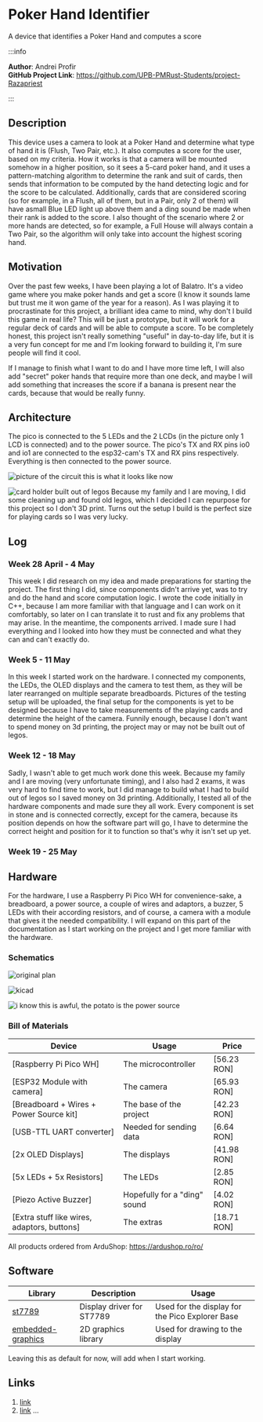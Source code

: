 # Poker Hand Identifier
A device that identifies a Poker Hand and computes a score

:::info 

**Author**: Andrei Profir \
**GitHub Project Link**: https://github.com/UPB-PMRust-Students/project-Razapriest

:::

## Description

This device uses a camera to look at a Poker Hand and determine what type of hand it is (Flush, Two Pair, etc.). It also computes a score for the user, based on my criteria. How it works is that a camera will be mounted somehow in a higher position, so it sees a 5-card poker hand, and it uses a pattern-matching algorithm to determine the rank and suit of cards, then sends that information to be computed by the hand detecting logic and for the score to be calculated. Additionally, cards that are considered scoring (so for example, in a Flush, all of them, but in a Pair, only 2 of them) will have asmall Blue LED light up above them and a ding sound be made when their rank is added to the score. I also thought of the scenario where 2 or more hands are detected, so for example, a Full House will always contain a Two Pair, so the algorithm will only take into account the highest scoring hand.

## Motivation

Over the past few weeks, I have been playing a lot of Balatro. It's a video game where you make poker hands and get a score (I know it sounds lame but trust me it won game of the year for a reason). As I was playing it to procrastinate for this project, a brilliant idea came to mind, why don't I build this game in real life? This will be just a prototype, but it will work for a regular deck of cards and will be able to compute a score. To be completely honest, this project isn't really something "useful" in day-to-day life, but it is a very fun concept for me and I'm looking forward to building it, I'm sure people will find it cool.

If I manage to finish what I want to do and I have more time left, I will also add "secret" poker hands that require more than one deck, and maybe I will add something that increases the score if a banana is present near the cards, because that would be really funny.

## Architecture 

The pico is connected to the 5 LEDs and the 2 LCDs (in the picture only 1 LCD is connected) and to the power source. The pico's TX and RX pins io0 and io1 are connected to the esp32-cam's TX and RX pins respectively. Everything is then connected to the power source.

![picture of the circuit](circuitpic.webp)
this is what it looks like now

![card holder built out of legos](legos.webp)
Because my family and I are moving, I did some cleaning up and found old legos, which I decided I can repurpose for this project so I don't 3D print. Turns out the setup I build is the perfect size for playing cards so I was very lucky.

## Log

<!-- write your progress here every week -->

### Week 28 April - 4 May

This week I did research on my idea and made preparations for starting the project. The first thing I did, since components didn't arrive yet, was to try and do the hand and score computation logic. I wrote the code initially in C++, because I am more familiar with that language and I can work on it comfortably, so later on I can translate it to rust and fix any problems that may arise. In the meantime, the components arrived. I made sure I had everything and I looked into how they must be connected and what they can and can't exactly do.

### Week 5 - 11 May

In this week I started work on the hardware. I connected my components, the LEDs, the OLED displays and the camera to test them, as they will be later rearranged on multiple separate breadboards. Pictures of the testing setup will be uploaded, the final setup for the components is yet to be designed because I have to take measurements of the playing cards and determine the height of the camera. Funnily enough, because I don't want to spend money on 3d printing, the project may or may not be built out of legos.

### Week 12 - 18 May

Sadly, I wasn't able to get much work done this week. Because my family and I are moving (very unfortunate timing), and I also had 2 exams, it was very hard to find time to work, but I did manage to build what I had to build out of legos so I saved money on 3d printing. Additionally, I tested all of the hardware components and made sure they all work. Every component is set in stone and is connected correctly, except for the camera, because its position depends on how the software part will go, I have to determine the correct height and position for it to function so that's why it isn't set up yet.

### Week 19 - 25 May

## Hardware

For the hardware, I use a Raspberry Pi Pico WH for convenience-sake, a breadboard, a power source, a couple of wires and adaptors, a buzzer, 5 LEDs with their according resistors, and of course, a camera with a module that gives it the needed compatibility. I will expand on this part of the documentation as I start working on the project and I get more familiar with the hardware.

### Schematics

![original plan](schematic.webp)


![kicad](kicad.svg)

![i know this is awful, the potato is the power source](imsorry.webp)

### Bill of Materials

<!-- Fill out this table with all the hardware components that you might need.

The format is 
```
| [Device](link://to/device) | This is used ... | [price](link://to/store) |

```

-->

| Device | Usage | Price |
|--------|--------|-------|
| [Raspberry Pi Pico WH] | The microcontroller | [56.23 RON] |
| [ESP32 Module with camera] | The camera | [65.93 RON] |
| [Breadboard + Wires + Power Source kit] | The base of the project | [42.23 RON] |
| [USB-TTL UART converter] | Needed for sending data | [6.64 RON] |
| [2x OLED Displays] | The displays | [41.98 RON] |
| [5x LEDs + 5x Resistors] | The LEDs | [2.85 RON] |
| [Piezo Active Buzzer] | Hopefully for a "ding" sound | [4.02 RON] |
| [Extra stuff like wires, adaptors, buttons] | The extras | [18.71 RON] |

All products ordered from ArduShop: https://ardushop.ro/ro/


## Software

| Library | Description | Usage |
|---------|-------------|-------|
| [st7789](https://github.com/almindor/st7789) | Display driver for ST7789 | Used for the display for the Pico Explorer Base |
| [embedded-graphics](https://github.com/embedded-graphics/embedded-graphics) | 2D graphics library | Used for drawing to the display |

Leaving this as default for now, will add when I start working.

## Links

<!-- Add a few links that inspired you and that you think you will use for your project -->

1. [link](https://example.com)
2. [link](https://example3.com)
...
